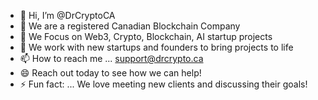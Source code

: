 - 👋 Hi, I’m @DrCryptoCA
- 👀 We are a registered Canadian Blockchain Company
- 🌱 We Focus on Web3, Crypto, Blockchain, AI startup projects
- 💞️ We work with new startups and founders to bring projects to life
- 📫 How to reach me ...  support@drcrypto.ca
- 😄 Reach out today to see how we can help!
- ⚡ Fun fact: ... We love meeting new clients and discussing their goals! 

<!---
DrCryptoCA/DrCryptoCA is a ✨ special ✨ repository because its `README.md` (this file) appears on your GitHub profile.
You can click the Preview link to take a look at your changes.
--->

